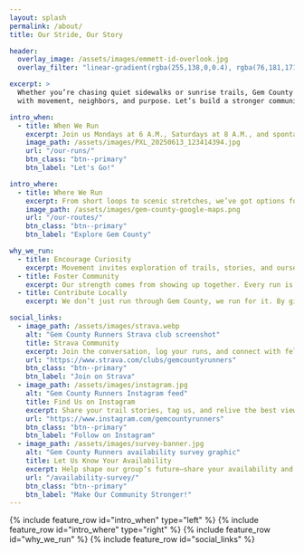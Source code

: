 ```yaml
---
layout: splash
permalink: /about/
title: Our Stride, Our Story

header:
  overlay_image: /assets/images/emmett-id-overlook.jpg
  overlay_filter: "linear-gradient(rgba(255,138,0,0.4), rgba(76,181,171,0.5))"

excerpt: >
  Whether you’re chasing quiet sidewalks or sunrise trails, Gem County Runners is your invitation to reconnect—
  with movement, neighbors, and purpose. Let’s build a stronger community, one stride at a time.

intro_when:
  - title: When We Run
    excerpt: Join us Mondays at 6 A.M., Saturdays at 8 A.M., and spontaneous runs throughout the week. There’s always a place for your pace.
    image_path: /assets/images/PXL_20250613_123414394.jpg
    url: "/our-runs/"
    btn_class: "btn--primary"
    btn_label: "Let's Go!"

intro_where:
  - title: Where We Run
    excerpt: From short loops to scenic stretches, we’ve got options for every stride across Gem County.
    image_path: /assets/images/gem-county-google-maps.png
    url: "/our-routes/"
    btn_class: "btn--primary"
    btn_label: "Explore Gem County"

why_we_run:
  - title: Encourage Curiosity
    excerpt: Movement invites exploration of trails, stories, and ourselves. It's more important to move than move quickly!
  - title: Foster Community
    excerpt: Our strength comes from showing up together. Every run is a chance to connect with neighbors, friends, and fellow explorers.
  - title: Contribute Locally
    excerpt: We don’t just run through Gem County, we run for it. By giving back, we make each stride matter beyond the miles.

social_links:
  - image_path: /assets/images/strava.webp
    alt: "Gem County Runners Strava club screenshot"
    title: Strava Community
    excerpt: Join the conversation, log your runs, and connect with fellow explorers.
    url: "https://www.strava.com/clubs/gemcountyrunners"
    btn_class: "btn--primary"
    btn_label: "Join on Strava"
  - image_path: /assets/images/instagram.jpg
    alt: "Gem County Runners Instagram feed"
    title: Find Us on Instagram
    excerpt: Share your trail stories, tag us, and relive the best views.
    url: "https://www.instagram.com/gemcountyrunners"
    btn_class: "btn--primary"
    btn_label: "Follow on Instagram"
  - image_path: /assets/images/survey-banner.jpg
    alt: "Gem County Runners availability survey graphic"
    title: Let Us Know Your Availability
    excerpt: Help shape our group’s future—share your availability and run preferences.
    url: "/availability-survey/"
    btn_class: "btn--primary"
    btn_label: "Make Our Community Stronger!"
---
```

{% include feature_row id="intro_when" type="left" %}
{% include feature_row id="intro_where" type="right" %}
{% include feature_row id="why_we_run" %}
{% include feature_row id="social_links" %}
